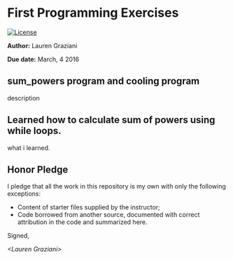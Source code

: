# First Programming Exercises

 [![License](http://img.shields.io/badge/license-MIT-blue.svg)](http://en.wikipedia.org/wiki/MIT_License)

**Author:** Lauren Graziani

**Due date:** March, 4 2016

## sum_powers program and cooling program

description

## Learned how to calculate sum of powers using while loops.

what i learned.

## Honor Pledge

I pledge that all the work in this repository is my own with only the following exceptions:

* Content of starter files supplied by the instructor;
* Code borrowed from another source, documented with correct attribution in the code and summarized here.

Signed,

_\<Lauren Graziani\>_
